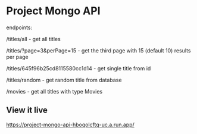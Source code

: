 # Project Mongo API

endpoints:

/titles/all - get all titles

/titles/?page=3&perPage=15 - get the third page with 15 (default 10) results per page

/titles/645f96b25cd8115580cc1d14 - get single title from id

/titles/random - get random title from database

/movies - get all titles with type Movies

## View it live

https://project-mongo-api-hboqolcftq-uc.a.run.app/
